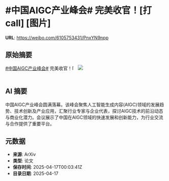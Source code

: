 # #中国AIGC产业峰会# 完美收官！[打call] [图片]

**URL**: https://weibo.com/6105753431/PnxYN9npp

## 原始摘要

<a href="https://m.weibo.cn/search?containerid=231522type%3D1%26t%3D10%26q%3D%23%E4%B8%AD%E5%9B%BDAIGC%E4%BA%A7%E4%B8%9A%E5%B3%B0%E4%BC%9A%23&amp;extparam=%23%E4%B8%AD%E5%9B%BDAIGC%E4%BA%A7%E4%B8%9A%E5%B3%B0%E4%BC%9A%23" data-hide=""><span class="surl-text">#中国AIGC产业峰会#</span></a> 完美收官！<span class="url-icon"><img alt="[打call]" src="https://h5.sinaimg.cn/m/emoticon/icon/default/fb_a1dacall-1e0c4593fc.png" style="width:1em; height:1em;" referrerpolicy="no-referrer"></span> <img style="" src="https://tvax3.sinaimg.cn/large/006Fd7o3ly1i0ithxkt1rj30yi4kve82.jpg" referrerpolicy="no-referrer"><br><br>

## AI 摘要

中国AIGC产业峰会圆满落幕。该峰会聚焦人工智能生成内容(AIGC)领域的发展趋势、技术创新及产业应用，汇聚行业专家与企业代表，探讨AIGC技术的前沿动态与商业化潜力。会议展示了中国在AIGC领域的快速发展和创新能力，为行业交流与合作提供了重要平台。

## 元数据

- **来源**: ArXiv
- **类型**: 论文
- **保存时间**: 2025-04-17T00:03:41Z
- **目录日期**: 2025-04-17
